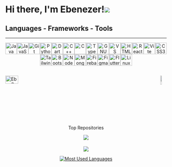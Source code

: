 
Hi there, I'm Ebenezer!![](https://user-images.githubusercontent.com/18350557/176309783-0785949b-9127-417c-8b55-ab5a4333674e.gif)
=================================================================================================================================

## Languages - Frameworks - Tools
----------------------------------------------------

<p align="center">
<a href="https://www.oracle.com/java/" target="_blank" rel="noreferrer"><img src="https://raw.githubusercontent.com/danielcranney/readme-generator/main/public/icons/skills/java-colored.svg" width="36" height="36" alt="Java" /></a><a href="https://developer.mozilla.org/en-US/docs/Web/JavaScript" target="_blank" rel="noreferrer"><img src="https://raw.githubusercontent.com/danielcranney/readme-generator/main/public/icons/skills/javascript-colored.svg" width="36" height="36" alt="JavaScript" /></a><a href="https://git-scm.com/" target="_blank" rel="noreferrer"><img src="https://raw.githubusercontent.com/danielcranney/readme-generator/main/public/icons/skills/git-colored.svg" width="36" height="36" alt="Git" /></a><a href="https://www.python.org/" target="_blank" rel="noreferrer"><img src="https://raw.githubusercontent.com/danielcranney/readme-generator/main/public/icons/skills/python-colored.svg" width="36" height="36" alt="Python" /></a><a href="https://dart.dev/" target="_blank" rel="noreferrer"><img src="https://raw.githubusercontent.com/danielcranney/readme-generator/main/public/icons/skills/dart-colored.svg" width="36" height="36" alt="Dart" /></a><a href="https://docs.microsoft.com/en-us/cpp/?view=msvc-170" target="_blank" rel="noreferrer"><img src="https://raw.githubusercontent.com/danielcranney/readme-generator/main/public/icons/skills/cplusplus-colored.svg" width="36" height="36" alt="C++" /></a><a href="https://docs.microsoft.com/en-us/cpp/?view=msvc-170" target="_blank" rel="noreferrer"><img src="https://raw.githubusercontent.com/danielcranney/readme-generator/main/public/icons/skills/c-colored.svg" width="36" height="36" alt="C" /></a><a href="https://www.typescriptlang.org/" target="_blank" rel="noreferrer"><img src="https://raw.githubusercontent.com/danielcranney/readme-generator/main/public/icons/skills/typescript-colored.svg" width="36" height="36" alt="TypeScript" /></a><a href="https://www.gnu.org/software/bash/" target="_blank" rel="noreferrer"><img src="https://raw.githubusercontent.com/danielcranney/readme-generator/main/public/icons/skills/gnubash.svg" width="36" height="36" alt="GNU Bash" /></a><a href="https://code.visualstudio.com/" target="_blank" rel="noreferrer"><img src="https://raw.githubusercontent.com/danielcranney/readme-generator/main/public/icons/skills/visualstudiocode.svg" width="36" height="36" alt="VS Code" /></a><a href="https://developer.mozilla.org/en-US/docs/Glossary/HTML5" target="_blank" rel="noreferrer"><img src="https://raw.githubusercontent.com/danielcranney/readme-generator/main/public/icons/skills/html5-colored.svg" width="36" height="36" alt="HTML5" /></a><a href="https://reactjs.org/" target="_blank" rel="noreferrer"><img src="https://raw.githubusercontent.com/danielcranney/readme-generator/main/public/icons/skills/react-colored.svg" width="36" height="36" alt="React" /></a><a href="https://vitejs.dev/" target="_blank" rel="noreferrer"><img src="https://raw.githubusercontent.com/danielcranney/readme-generator/main/public/icons/skills/vite-colored.svg" width="36" height="36" alt="Vite" /></a><a href="https://www.w3.org/TR/CSS/#css" target="_blank" rel="noreferrer"><img src="https://raw.githubusercontent.com/danielcranney/readme-generator/main/public/icons/skills/css3-colored.svg" width="36" height="36" alt="CSS3" /></a><a href="https://tailwindcss.com/" target="_blank" rel="noreferrer"><img src="https://raw.githubusercontent.com/danielcranney/readme-generator/main/public/icons/skills/tailwindcss-colored.svg" width="36" height="36" alt="TailwindCSS" /></a><a href="https://getbootstrap.com/" target="_blank" rel="noreferrer"><img src="https://raw.githubusercontent.com/danielcranney/readme-generator/main/public/icons/skills/bootstrap-colored.svg" width="36" height="36" alt="Bootstrap" /></a><a href="https://nodejs.org/en/" target="_blank" rel="noreferrer"><img src="https://raw.githubusercontent.com/danielcranney/readme-generator/main/public/icons/skills/nodejs-colored.svg" width="36" height="36" alt="NodeJS" /></a><a href="https://www.mongodb.com/" target="_blank" rel="noreferrer"><img src="https://raw.githubusercontent.com/danielcranney/readme-generator/main/public/icons/skills/mongodb-colored.svg" width="36" height="36" alt="MongoDB" /></a><a href="https://firebase.google.com/" target="_blank" rel="noreferrer"><img src="https://raw.githubusercontent.com/danielcranney/readme-generator/main/public/icons/skills/firebase-colored.svg" width="36" height="36" alt="Firebase" /></a><a href="https://www.figma.com/" target="_blank" rel="noreferrer"><img src="https://raw.githubusercontent.com/danielcranney/readme-generator/main/public/icons/skills/figma-colored.svg" width="36" height="36" alt="Figma" /></a><a href="https://flutter.dev/" target="_blank" rel="noreferrer"><img src="https://raw.githubusercontent.com/danielcranney/readme-generator/main/public/icons/skills/flutter-colored.svg" width="36" height="36" alt="Flutter" /></a><a href="https://www.linux.org" target="_blank" rel="noreferrer"><img src="https://raw.githubusercontent.com/danielcranney/readme-generator/main/public/icons/skills/linux-colored.svg" width="36" height="36" alt="Linux" /></a>
</p>
</br>


<div style="display: flex; justify-content: space-between;">
  <a href="http://www.github.com/EbenBoakye" style="margin-right: 10px;">
    <img src="https://github-readme-stats.vercel.app/api?username=EbenBoakye&show_icons=true&hide=&count_private=true&title_color=14b8a6&text_color=ffffff&icon_color=14b8a6&bg_color=1c1917&hide_border=true&show_icons=true" alt="EbenBoakye's GitHub stats" style="width: 45%;" />
  </a>
  <a href="http://www.github.com/EbenBoakye">
    <img src="https://github-readme-streak-stats.herokuapp.com/?user=EbenBoakye&stroke=ffffff&background=1c1917&ring=14b8a6&fire=14b8a6&currStreakNum=ffffff&currStreakLabel=14b8a6&sideNums=ffffff&sideLabels=ffffff&dates=ffffff&hide_border=true" style="width: 48%;" />
  </a>
</div>

<br/>

<p align="center">Top Repositories</p>

<div width="100%" align="center" style="display: flex; flex-wrap: wrap; justify-content: center; gap: 20px;">
  <a href="https://github.com/EbenBoakye/ShopByStock" style="width: 45%; min-width: 300px;">
    <img src="https://github-readme-stats.vercel.app/api/pin/?username=EbenBoakye&repo=ShopByStock&title_color=14b8a6&text_color=ffffff&icon_color=14b8a6&bg_color=1c1917&hide_border=true&locale=en" />
  </a>
  <a href="https://github.com/EbenBoakye/Calories_Counter-master" style="width: 45%; min-width: 300px;">
    <img src="https://github-readme-stats.vercel.app/api/pin/?username=EbenBoakye&repo=Calories_Counter-master&title_color=14b8a6&text_color=ffffff&icon_color=14b8a6&bg_color=1c1917&hide_border=true&locale=en" />
  </a>
</div>

<p align="center">
  <a href="https://github.com/EbenBoakye">
    <img src="https://github-readme-stats.vercel.app/api/top-langs/?username=EbenBoakye&langs_count=8&title_color=14b8a6&text_color=ffffff&icon_color=14b8a6&bg_color=1c1917&hide_border=true&layout=compact" alt="Most Used Languages" />
  </a>
</p>
